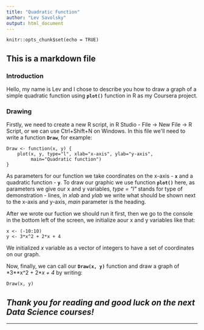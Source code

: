 ```yaml
---
title: "Quadratic Function"
author: "Lev Savolsky"
output: html_document
---
```


```{r setup, include=FALSE}
knitr::opts_chunk$set(echo = TRUE)
```
## This is a markdown file
### Introduction

Hello, my name is Lev and I chose to describe you how to draw a graph of a simple quadratic function using **`plot()`** function in R as my Coursera project.

### Drawing

Firstly, we need to create a new R script, in R Studio - File -> New File -> R Script, or we can use Ctrl+Shift+N on Windows. In this file we'll need to write a function **`Draw`**, for example:
```{r}
Draw <- function(x, y) {
    plot(x, y, type="l", xlab="x-axis", ylab="y-axis", 
         main="Quadratic function")
}
```
As parameters for our function we take coordinates on the x-axis - **`x`** and a quadratic function - **`y`**. To draw our graphic we use function **`plot()`** here, as parameters we give our x and y variables, *type = "l"* stands for type of demonstration - lines, in *xlab* and *ylab* we write what should be shown next to the x-axis and y-axis, *main* parameter is the heading.

After we wrote our fuction we should run it first, then we go to the console in the bottom left of the screen, we initialize aour x and y variables like that:
```{r}
x <- (-10:10)
y <- 3*x^2 + 2*x + 4
```
We initialized *x* variable as a vector of integers to have a set of coordinates on our graph.

Now, finally, we can call our **`Draw(x, y)`** function and draw a graph of *3\**x^2 + 2\**x + 4* by writing:
```{r}
Draw(x, y)
```


## *Thank you for reading and good luck on the next Data Science courses!*

---
